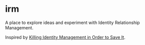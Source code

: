 irm
===

A place to explore ideas and experiment with Identity Relationship Management.

Inspired by [Killing Identity Management in Order to Save It](http://www.youtube.com/watch?v=0NFanER0g8w&feature=youtu.be).
